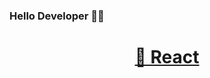 ### Hello Developer 👋😄

<h1 align="center">
    <a href="https://pt-br.reactjs.org/">🔗 React</a>
</h1>
